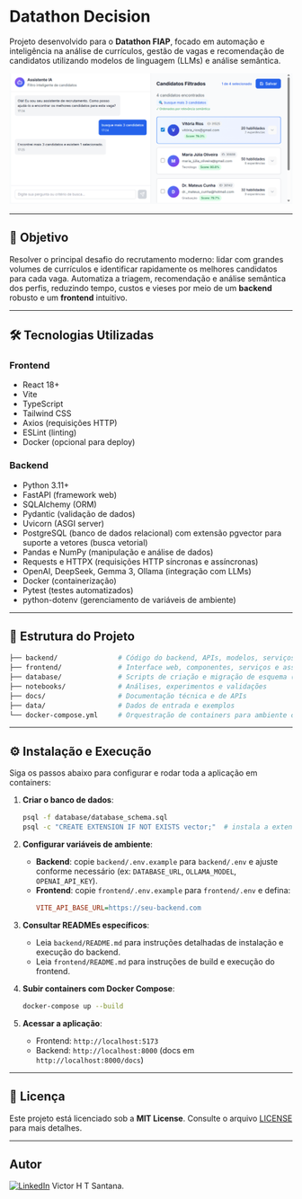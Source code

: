 # Datathon Decision

Projeto desenvolvido para o **Datathon FIAP**, focado em automação e inteligência na análise de currículos, gestão de vagas e recomendação de candidatos utilizando modelos de linguagem (LLMs) e análise semântica.

![Dashboard de Analytics](./docs/chat.png)

---

## 🎯 Objetivo

Resolver o principal desafio do recrutamento moderno: lidar com grandes volumes de currículos e identificar rapidamente os melhores candidatos para cada vaga. Automatiza a triagem, recomendação e análise semântica dos perfis, reduzindo tempo, custos e vieses por meio de um **backend** robusto e um **frontend** intuitivo.

---

## 🛠 Tecnologias Utilizadas

### Frontend

- React 18+
- Vite
- TypeScript
- Tailwind CSS
- Axios (requisições HTTP)
- ESLint (linting)
- Docker (opcional para deploy)

### Backend

- Python 3.11+
- FastAPI (framework web)
- SQLAlchemy (ORM)
- Pydantic (validação de dados)
- Uvicorn (ASGI server)
- PostgreSQL (banco de dados relacional) com extensão pgvector para suporte a vetores (busca vetorial)
- Pandas e NumPy (manipulação e análise de dados)
- Requests e HTTPX (requisições HTTP síncronas e assíncronas)
- OpenAI, DeepSeek, Gemma 3, Ollama (integração com LLMs)
- Docker (containerização)
- Pytest (testes automatizados)
- python-dotenv (gerenciamento de variáveis de ambiente)

---

## 📂 Estrutura do Projeto

```bash
├── backend/               # Código do backend, APIs, modelos, serviços e testes
├── frontend/              # Interface web, componentes, serviços e assets
├── database/              # Scripts de criação e migração de esquema (database_schema.sql)
├── notebooks/             # Análises, experimentos e validações
├── docs/                  # Documentação técnica e de APIs
├── data/                  # Dados de entrada e exemplos
└── docker-compose.yml     # Orquestração de containers para ambiente completo
```

---

## ⚙️ Instalação e Execução

Siga os passos abaixo para configurar e rodar toda a aplicação em containers:

1. **Criar o banco de dados**:

   ```bash
   psql -f database/database_schema.sql
   psql -c "CREATE EXTENSION IF NOT EXISTS vector;"  # instala a extensão pgvector para buscas vetoriais
   ```

2. **Configurar variáveis de ambiente**:

   - **Backend**: copie `backend/.env.example` para `backend/.env` e ajuste conforme necessário (ex: `DATABASE_URL`, `OLLAMA_MODEL`, `OPENAI_API_KEY`).
   - **Frontend**: copie `frontend/.env.example` para `frontend/.env` e defina:
     ```ini
     VITE_API_BASE_URL=https://seu-backend.com
     ```

3. **Consultar READMEs específicos**:

   - Leia `backend/README.md` para instruções detalhadas de instalação e execução do backend.
   - Leia `frontend/README.md` para instruções de build e execução do frontend.

4. **Subir containers com Docker Compose**:

   ```bash
   docker-compose up --build
   ```

5. **Acessar a aplicação**:

   - Frontend: `http://localhost:5173`
   - Backend: `http://localhost:8000` (docs em `http://localhost:8000/docs`)

---

## 📄 Licença

Este projeto está licenciado sob a **MIT License**. Consulte o arquivo [LICENSE](LICENSE) para mais detalhes.

---

## Autor
[![LinkedIn](https://img.shields.io/badge/LinkedIn-blue?logo=linkedin)](https://www.linkedin.com/in/victor-hugo-teles-de-santana-359ba260/) Victor H T Santana.


